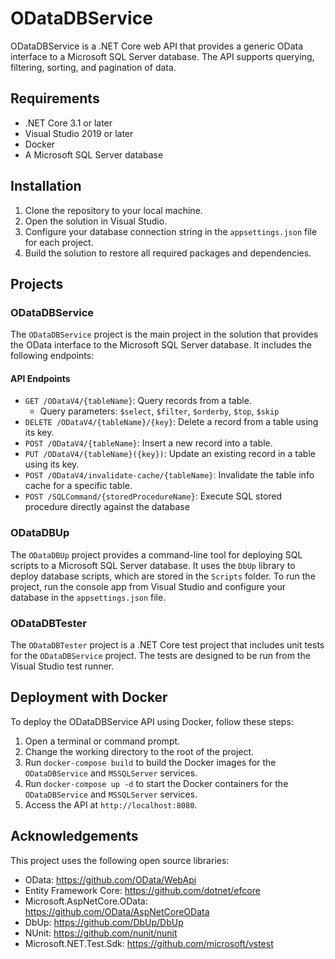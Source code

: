 # ODataDBService

ODataDBService is a .NET Core web API that provides a generic OData interface to a Microsoft SQL Server database. The API supports querying, filtering, sorting, and pagination of data.

## Requirements

- .NET Core 3.1 or later
- Visual Studio 2019 or later
- Docker
- A Microsoft SQL Server database

## Installation

1. Clone the repository to your local machine.
2. Open the solution in Visual Studio.
3. Configure your database connection string in the `appsettings.json` file for each project.
4. Build the solution to restore all required packages and dependencies.

## Projects

### ODataDBService

The `ODataDBService` project is the main project in the solution that provides the OData interface to the Microsoft SQL Server database. It includes the following endpoints:

#### API Endpoints

- `GET /ODataV4/{tableName}`: Query records from a table.
  - Query parameters: `$select`, `$filter`, `$orderby`, `$top`, `$skip`
- `DELETE /ODataV4/{tableName}/{key}`: Delete a record from a table using its key.
- `POST /ODataV4/{tableName}`: Insert a new record into a table.
- `PUT /ODataV4/{tableName}({key})`: Update an existing record in a table using its key.
- `POST /ODataV4/invalidate-cache/{tableName}`: Invalidate the table info cache for a specific table.
- `POST /SQLCommand/{storedProcedureName}`: Execute SQL stored procedure directly against the database

### ODataDBUp

The `ODataDBUp` project provides a command-line tool for deploying SQL scripts to a Microsoft SQL Server database. It uses the `DbUp` library to deploy database scripts, which are stored in the `Scripts` folder. To run the project, run the console app from Visual Studio and configure your database in the `appsettings.json` file.

### ODataDBTester

The `ODataDBTester` project is a .NET Core test project that includes unit tests for the `ODataDBService` project. The tests are designed to be run from the Visual Studio test runner.

## Deployment with Docker

To deploy the ODataDBService API using Docker, follow these steps:

1. Open a terminal or command prompt.
2. Change the working directory to the root of the project.
3. Run `docker-compose build` to build the Docker images for the `ODataDBService` and `MSSQLServer` services.
4. Run `docker-compose up -d` to start the Docker containers for the `ODataDBService` and `MSSQLServer` services.
5. Access the API at `http://localhost:8080`.

## Acknowledgements

This project uses the following open source libraries:

- OData: https://github.com/OData/WebApi
- Entity Framework Core: https://github.com/dotnet/efcore
- Microsoft.AspNetCore.OData: https://github.com/OData/AspNetCoreOData
- DbUp: https://github.com/DbUp/DbUp
- NUnit: https://github.com/nunit/nunit
- Microsoft.NET.Test.Sdk: https://github.com/microsoft/vstest
